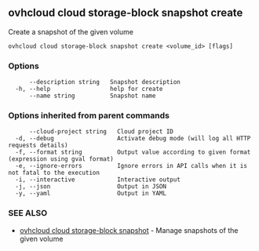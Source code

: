 ## ovhcloud cloud storage-block snapshot create

Create a snapshot of the given volume

```
ovhcloud cloud storage-block snapshot create <volume_id> [flags]
```

### Options

```
      --description string   Snapshot description
  -h, --help                 help for create
      --name string          Snapshot name
```

### Options inherited from parent commands

```
      --cloud-project string   Cloud project ID
  -d, --debug                  Activate debug mode (will log all HTTP requests details)
  -f, --format string          Output value according to given format (expression using gval format)
  -e, --ignore-errors          Ignore errors in API calls when it is not fatal to the execution
  -i, --interactive            Interactive output
  -j, --json                   Output in JSON
  -y, --yaml                   Output in YAML
```

### SEE ALSO

* [ovhcloud cloud storage-block snapshot](ovhcloud_cloud_storage-block_snapshot.md)	 - Manage snapshots of the given volume

